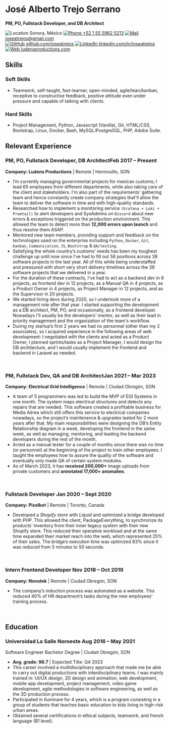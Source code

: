 <link rel="stylesheet" type="text/css" href="../common/resume.css">

# José Alberto Trejo Serrano

<span class="info">
<strong>PM, PO, Fullstack Developer, and DB Architect</strong>

![Location](https://www.svgrepo.com/show/502747/location-point.svg) Sonora, México
[![Phone](https://www.svgrepo.com/show/511098/phone.svg) +52 1 55 5962 5213](https://wa.me/+5215559625213)
[![Mail](https://www.svgrepo.com/show/511057/mail.svg) joseatrejos@gmail.com](mailto:joseatrejos@gmail.com)  
[![GitHub](https://www.svgrepo.com/show/507319/github-circle.svg) github.com/joseatrejos](https://github.com/joseatrejos)
[![LinkedIn](https://www.svgrepo.com/show/510045/linkedin.svg) linkedin.com/in/joseatrejos](https://www.linkedin.com/in/joseatrejos/)
[![Web](https://www.svgrepo.com/show/473990/web.svg) ludensproductions.com](https://www.ludensproductions.com)

</span>

## Skills

### Soft Skills

- Teamwork, self-taught, fast-learner, open-minded, agile/lean/kanban, receptive to constructive feedback, positive attitude even under pressure and capable of talking with clients.

### Hard Skills

- Project Management, Python, Javascript (Vanilla), Git, HTML/CSS, Bootstrap, Linux, Docker, Bash, MySQL/PostgreSQL, PHP, Adobe Suite.

## Relevant Experience

### PM, PO, Fullstack Developer, DB Architect<time>Feb 2017 – Present</time>

<location> **Company: Ludens Productions** | Remote | Hermosillo, SON</location>
- I’m currently managing governmental projects for mexican customs; I lead 65 employees from different departments, while also taking care of the client and stakeholders. I‘m also part of the requirements’ gathering team and hence constantly create company strategies that'll allow the team to deliver the software in time and with high-quality standards.
- Researched how to implement a monitoring service `(Grafana + Loki + Promtail)` to alert developers and SysAdmins on `Discord` about new errors & exceptions triggered on the production environment. This allowed the team to detect more than **12,000 errors upon launch** and thus resolve them ASAP.
- Mentored new team members, providing support and feedback on the technologies used on the enterprise including `Python`, `Docker`, `Git`, `Kanban`, `Communication`, `JS`, `Bootstrap` & `QA/testing`.
- Satisfying the whole country’s customs’ needs has been my toughest challenge up until now since I’ve had to fill out 58 positions across 38 software projects in the last year. All of this while being understaffed and pressured with short very short delivery timelines across the 38 software projects that we delivered in a year.
- For the duration of these contracts, I've had to act as a backend dev in 8 projects, as frontend dev in 12 projects, as a Manual QA in 4 projects, as a Product Owner in 4 projects, as Project Manager in 12 projects, and as the Supervisor in 20 projects.
- We started hiring devs during 2020, so I undertook more of a management role after that year. I started supporting the development as a DB architect, PM, PO, and occasionally, as a frontend developer. Nowadays I'll usually be the developers' mentor, as well as their lead in priority management and the organization of the team's workflow.
- During my startup’s first 2 years we had no personnel (other than my 2 associates), so I acquired experience in the following areas of web development: I negotiated with the clients and acted as a Product Owner, I planned sprints/tasks as a Project Manager, I would design the DB architecture, and I would usually implement the frontend and backend in Laravel as needed.

<br>

### PM, Fullstack Dev, QA and DB Architect<time>Jan 2021 – Mar 2023</time>
<location> **Company: Electrical Grid Intelligence** | Remote | Ciudad Obregón, SON</location>

- A team of 5 programmers was led to build the MVP of EGI Systems in one month. The system maps electrical structures and detects any repairs that are needed. This software created a profitable business for Media Aérea which still offers this service to electrical companies nowadays, so the project’s maintenance & upgrades lasted for 2 more years after that. My main responsibilities were designing the DB’s Entity Relationship diagram in a week, developing the frontend in the same week, as well as managing, mentoring, and leading the backend developers during the rest of the month.
- Acted as a manual tester for a couple of months since there was no time (or personnel) at the beginning of the project to train other employees. I taught the employees how to assure the quality of the software and eventually only made QA of certain system modules. 
- As of March 2023, it has **received 200,000+** image uploads from private customers and **annotated 17,000+ anomalies**.

<br>

<!-- ### PM for "VEHICLE REGULARIZATION" <time>Mar 2022 – Mar 2022</time>
<location> **Ludens Productions** | Remote | Obregón, SON</location>
- "VEHICLE REGULARIZATION" is a service where customers can do the process of bringing unregistered or irregularly registered vehicles to comply with legal requirements
- Created a module which helps to consume a private government API to retreive vehicle information and parse it to continue the process on the project `Django` platform
- Created a multi-threaded script with `Python` to populate the production database which consumed from a private government API to retrieve  **500,000+** acknowledgment of appointments numbers
- Optimized the already uploaded PDFs size and the new PDFs using a Python library `pdfnetpython` keeping them each one lower than 5MB in size without "losing too much quality"
- Thanks to this project, we helped processing and regulating **more than 1,000,000+** irregular cars
- "CUSTOMS CROSSING NOTICES" is a system where exporters give notice to customs that they will cross with merchandise to be able to present themselves to said customs 
- Created a module using `FastAPI` which accepts both `JSON` or `XML` information that decides automatically which vehicle would be selected for internal workflows, which is used on the own `Django` project and third-party module consumption ensuring compliance with the government's strict regulations and requirements
- Implemented the module inside the `Django` project to consume my module that I mentioned above so the workers could use the module more easily
- This project is still not being used nationally for production, but the goal was to optimize the module that it doesn't exceed more than ~15ms request time, and it is currently under ~4ms 

<br>-->

### Fullstack Developer <time>Jan 2020 – Sept 2020</time>
<location> **Company: Pixelbot** | Remote | Toronto, Canada</location>
- Developed a *Shopify* store with *Liquid* and optimized a bridge developed with PHP. This allowed the client, PackageEverything, to synchronize its products’ inventory from their inner legacy system with their new Shopify store. This reduced their operative workload and at the same time expanded their market reach into the web, which represented 25% of their sales. The bridge’s execution time was optimized 83% since it was reduced from 5 minutes to 50 seconds.

<br>

### Intern Frontend Developer <time>Nov 2018 – Oct 2019</time>

<location> **Company: Novutek** | Remote | Ciudad Obregón, SON</location>

- The company’s induction process was automated as a website. This reduced 40% of HR department’s tasks during the new employees' training process.

<br>

## Education

### Universidad La Salle Noroeste <time>Aug 2016 – May 2021</time>

<location> Software Engineer Bachelor Degree | Ciudad Obregón, SON </location>

- **Avg. grade: 98.7** | Expected Title: Q4 2023
- This career involved a multidisciplinary approach that made me be able to carry out digital productions with interdisciplinary teams. I was mainly trained in: UI/UX design, 2D design and animation, web development, mobile app development, project management, video game development, agile methodologies in software engineering, as well as the 3D production process.
- Participated in Iluminare for 4 years, which is a program consisting in a group of students that teaches basic education to kids living in high-risk urban areas.
- Obtained several certifications in ethical subjects, teamwork, and french language (B1 level).
